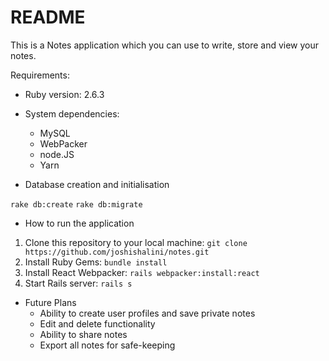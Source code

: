 # README

This is a Notes application which you can use to write, store and view your notes.

Requirements:

* Ruby version: 2.6.3	

* System dependencies:
	- MySQL
	- WebPacker
	- node.JS
	- Yarn

* Database creation and initialisation

`rake db:create`
`rake db:migrate`

* How to run the application

1. Clone this repository to your local machine: 
`git clone https://github.com/joshishalini/notes.git`
2. Install Ruby Gems:
`bundle install`
3. Install React Webpacker: 
`rails webpacker:install:react`
4. Start Rails server: 
`rails s`

* Future Plans
	- Ability to create user profiles and save private notes
	- Edit and delete functionality
	- Ability to share notes
	- Export all notes for safe-keeping
